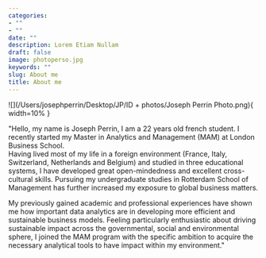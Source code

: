 ```yaml
---
categories:
- ""
- ""
date: ""
description: Lorem Etiam Nullam
draft: false
image: photoperso.jpg
keywords: ""
slug: About me
title: About me
---
```


![](/Users/josephperrin/Desktop/JP/ID + photos/Joseph Perrin Photo.png){ width=10% }

"Hello, my name is Joseph Perrin, I am a 22 years old french student. I recently started my Master in Analytics and Management (MAM) at London Business School.  
Having lived most of my life in a foreign environment (France, Italy, Switzerland, Netherlands and Belgium) and studied in three educational systems, I have developed great open-mindedness and excellent cross-cultural skills. Pursuing my undergraduate studies in Rotterdam School of Management has further increased my exposure to global business matters.

My previously gained academic and professional experiences have shown me how important data analytics are in developing more efficient and sustainable business models. Feeling particularly enthusiastic about driving sustainable impact across the governmental, social and environmental sphere, I joined the MAM program with the specific ambition to acquire the necessary analytical tools to have impact within my environment."





